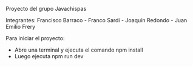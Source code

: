 Proyecto del grupo Javachispas

Integrantes: Francisco Barraco - Franco Sardi - Joaquín Redondo - Juan Emilio Frery

Para iniciar el proyecto:

- Abre una terminal y ejecuta el comando npm install
- Luego ejecuta npm run dev
